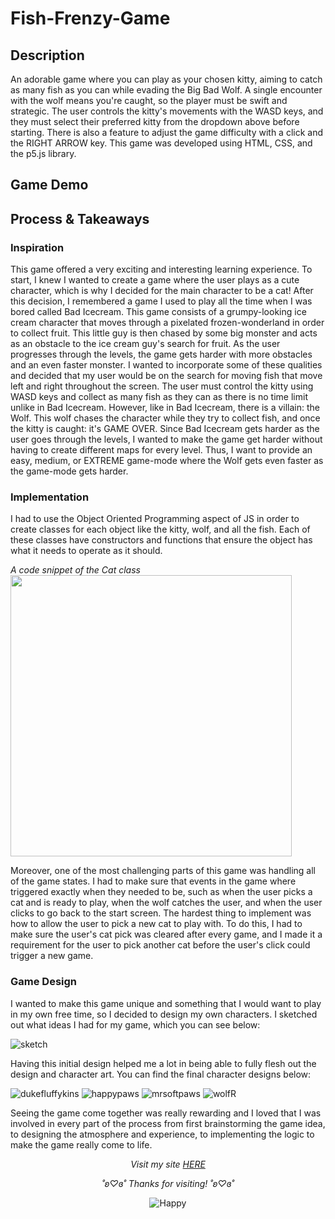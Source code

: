 # Fish-Frenzy-Game

## Description
An adorable game where you can play as your chosen kitty, aiming to catch as many fish as you can while evading the Big Bad Wolf. A single encounter with the wolf means you're caught, so the player must be swift and strategic. The user controls the kitty's movements with the WASD keys, and they must select their preferred kitty from the dropdown above before starting. There is also a feature to adjust the game difficulty with a click and the RIGHT ARROW key. This game was developed using HTML, CSS, and the p5.js library.

## Game Demo

## Process & Takeaways

### Inspiration 
This game offered a very exciting and interesting learning experience. To start, I knew I wanted to create a game where the user plays as a cute character, which is why I decided for the main character to be a cat! After this decision, I remembered a game I used to play all the time when I was bored called Bad Icecream. This game consists of a grumpy-looking ice cream character that moves through a pixelated frozen-wonderland in order to collect fruit. This little guy is then chased by some big monster and acts as an obstacle to the ice cream guy's search for fruit. As the user progresses through the levels, the game gets harder with more obstacles and an even faster monster. I wanted to incorporate some of these qualities and decided that my user would be on the search for moving fish that move left and right throughout the screen. The user must control the kitty using WASD keys and collect as many fish as they can as there is no time limit unlike in Bad Icecream. However, like in Bad Icecream, there is a villain: the Wolf. This wolf chases the character while they try to collect fish, and once the kitty is caught: it's GAME OVER. Since Bad Icecream gets harder as the user goes through the levels, I wanted to make the game get harder without having to create different maps for every level. Thus, I want to provide an easy, medium, or EXTREME game-mode where the Wolf gets even faster as the game-mode gets harder.

### Implementation

I had to use the Object Oriented Programming aspect of JS in order to create classes for each object like the kitty, wolf, and all the fish. Each of these classes have constructors and functions that ensure the object has what it needs to operate as it should. 

<i>A code snippet of the Cat class</i>
<img src="https://github.com/saharbueno/Fish-Frenzy-Game/assets/69322388/beb2a968-c559-45df-a0ab-a884f5500621.png" width="450">

Moreover, one of the most challenging parts of this game was handling all of the game states. I had to make sure that events in the game where triggered exactly when they needed to be, such as when the user picks a cat and is ready to play, when the wolf catches the user, and when the user clicks to go back to the start screen. The hardest thing to implement was how to allow the user to pick a new cat to play with. To do this, I had to make sure the user's cat pick was cleared after every game, and I made it a requirement for the user to pick another cat before the user's click could trigger a new game. 

### Game Design

I wanted to make this game unique and something that I would want to play in my own free time, so I decided to design my own characters. I sketched out what ideas I had for my game, which you can see below:

![sketch](https://github.com/saharbueno/Fish-Frenzy-Game/assets/69322388/8f3f3745-a64c-4792-b124-677f98868c42)

Having this initial design helped me a lot in being able to fully flesh out the design and character art. You can find the final character designs below: 

![dukefluffykins](https://github.com/saharbueno/Fish-Frenzy-Game/assets/69322388/475fbecf-a5cd-45ba-9c40-25933ac0190a)
![happypaws](https://github.com/saharbueno/Fish-Frenzy-Game/assets/69322388/05a90cba-f5e9-4fb3-a1fa-7ca796e62d32)
![mrsoftpaws](https://github.com/saharbueno/Fish-Frenzy-Game/assets/69322388/87c95378-f60a-45b3-80ee-14e22c14046b)
![wolfR](https://github.com/saharbueno/Fish-Frenzy-Game/assets/69322388/f6ba66c2-c6b5-4ea0-b68a-a6567e3583e8)

Seeing the game come together was really rewarding and I loved that I was involved in every part of the process from first brainstorming the game idea, to designing the atmosphere and experience, to implementing the logic to make the game really come to life. 


<p align="center">
  <i>Visit my site <a href="https://i6.cims.nyu.edu/~sb8249/interactive/assignment03/assignment03.html">HERE</a></i>
</p>

<p align="center">
  <i>˚ʚ♡ɞ˚ Thanks for visiting! ˚ʚ♡ɞ˚</i>
</p>

<p align="center">
  <img src="https://media.giphy.com/media/3UPNs8vXyJESQ/giphy.gif" alt="Happy">
</p>
